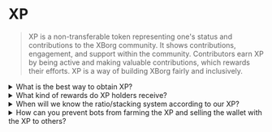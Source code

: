 # XP

> XP is a non-transferable token representing one's status and contributions to the XBorg community. It shows contributions, engagement, and support within the community. Contributors earn XP by being active and making valuable contributions, which rewards their efforts. XP is a way of building XBorg fairly and inclusively.

<details>

<summary>What is the best way to obtain XP?</summary>

Presently, the optimal approach for accruing experience points (XP) entails active involvement in the community. Those seeking additional details on this matter are cordially invited to join the XBorg [Discord](https://discord.gg/xborg) server. It is worth noting that with the impending release of App V1, the preeminent method of obtaining XP will shift to utilizing the application and protocol itself.

</details>

<details>

<summary>What kind of rewards do XP holders receive?</summary>

Certain holders of XP tokens will be entitled to receive a specified amount of XBG tokens during the Token Generation Event (TGE), subject to certain conditions. The quantum of tokens disbursed will remain undisclosed until the distribution event, aimed at deterring opportunistic engagement strategies. XP holders will enjoy several benefits, including discounts across XBorg products, exclusive drops, and access to separate staking pools.

</details>

<details>

<summary>When will we know the ratio/stacking system according to our XP?</summary>

XP holders will have access to dedicated staking pools, the exact ratio isn't known yet.

</details>

<details>

<summary>How can you prevent bots from farming the XP and selling the wallet with the XP to others?</summary>

To ensure the integrity and robustness of the XP reward mechanism, a Proof of Humanity protocol shall be implemented to guard against potential Sybil attacks.

</details>

